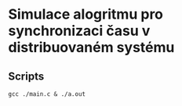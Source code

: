 # Simulace alogritmu pro synchronizaci času v distribuovaném systému

## Scripts

```
gcc ./main.c & ./a.out
```